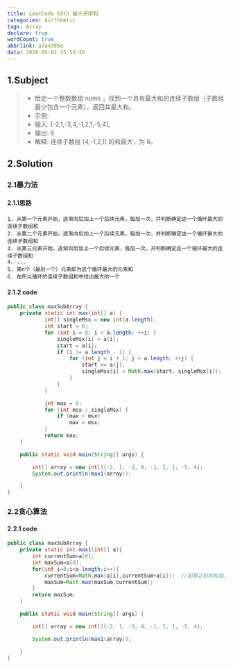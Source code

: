 ```yaml
---
title: LeetCode 53th 最大子序和
categories: Airthmetic
tags: Array
declare: true
wordCount: true
abbrlink: a7a4385e
data: 2020-05-01 15:53:10
---
```

## 1.Subject
>* 给定一个整数数组 nums ，找到一个具有最大和的连续子数组（子数组最少包含一个元素），返回其最大和。
>* 示例:
>* 输入: [-2,1,-3,4,-1,2,1,-5,4],
>* 输出: 6
>* 解释: 连续子数组 [4,-1,2,1] 的和最大，为 6。

<!-- more -->
## 2.Solution

### 2.1暴力法

#### 2.1.1思路
    1. 从第一个元素开始，逐渐向后加上一个后续元素，每加一次，并判断确定这一个循环最大的连续子数组和
    2. 从第二个元素开始，逐渐向后加上一个后续元素，每加一次，并判断确定这一个循环最大的连续子数组和
    3. 从第三元素开始，逐渐向后加上一个后续元素，每加一次，并判断确定这一个循环最大的连续子数组和
    4. ...
    5. 第n个（最后一个）元素即为这个循环最大的元素和
    6. 在所以循环的连续子数组和中找出最大的一个

#### 2.1.2 code

```java
public class maxSubArray {
    private static int max(int[] a) {
            int[] singleMsx = new int[a.length];
            int start = 0;
            for (int i = 0; i < a.length; ++i) {
                singleMsx[i] = a[i];
                start = a[i];
                if (i != a.length - 1) {
                    for (int j = i + 1; j < a.length; ++j) {
                        start += a[j];
                        singleMsx[i] = Math.max(start, singleMsx[i]);
                    }
                }
            }

            int max = 0;
            for (int msx : singleMsx) {
                if (max < msx)
                    max = msx;
            }
            return max;
    }

    public static void main(String[] args) {

        int[] array = new int[]{-2, 1, -3, 4, -1, 2, 1, -5, 4};
        System.out.println(max1(array));

    }
}

```

### 2.2贪心算法

#### 2.2.1 code
```java
public class maxSubArray {
    private static int max1(int[] a){
        int currentSum=a[0];
        int maxSum=a[0];
        for(int i=0;i<a.length;i++){
            currentSum=Math.max(a[i],currentSum+a[i]);  //如果之前的和加上nums[i]比直接用nums[i]重新开始还小则将nums[i]的值直接赋值给currentSum
            maxSum=Math.max(maxSum,currentSum);
        }
        return maxSum;
    }

    public static void main(String[] args) {

        int[] array = new int[]{-2, 1, -3, 4, -1, 2, 1, -5, 4};

        System.out.println(max1(array));

    }
}
```
